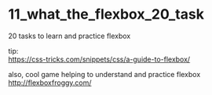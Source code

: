 # 11_what_the_flexbox_20_task
20 tasks to learn and practice flexbox


tip:  
https://css-tricks.com/snippets/css/a-guide-to-flexbox/  
  
also, cool game helping to understand and practice flexbox  
http://flexboxfroggy.com/  
